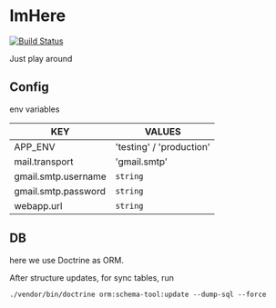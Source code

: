 # ImHere

[![Build Status](https://travis-ci.org/pnicorelli/imhere-backend.svg?branch=master)](https://travis-ci.org/pnicorelli/imhere-backend)

Just play around

## Config

env variables

| KEY     | VALUES               |
|---------|----------------------|
| APP_ENV | 'testing' / 'production' |
| mail.transport | 'gmail.smtp' |
| gmail.smtp.username | `string`|
| gmail.smtp.password | `string`|
| webapp.url | `string` |


## DB

here we use Doctrine as ORM.

After structure updates, for sync tables, run
```shell
./vendor/bin/doctrine orm:schema-tool:update --dump-sql --force
```
